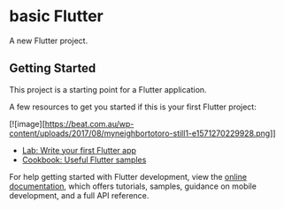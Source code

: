 # basic Flutter

A new Flutter project.

## Getting Started

This project is a starting point for a Flutter application.

A few resources to get you started if this is your first Flutter project:

[![image][https://beat.com.au/wp-content/uploads/2017/08/myneighbortotoro-still1-e1571270229928.png]] 

- [Lab: Write your first Flutter app](https://docs.flutter.dev/get-started/codelab)
- [Cookbook: Useful Flutter samples](https://docs.flutter.dev/cookbook)

For help getting started with Flutter development, view the
[online documentation](https://docs.flutter.dev/), which offers tutorials,
samples, guidance on mobile development, and a full API reference.
